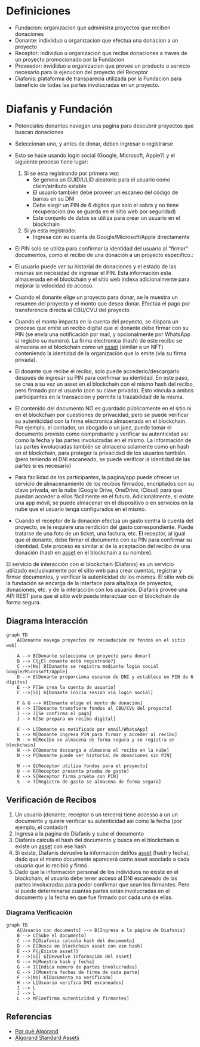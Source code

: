# Definiciones

* Fundacion: organizacion que administra proyectos que reciben donaciones
* Donante: indiviiduo u organizacion que efectua una donacion a un proyecto
* Receptor: individuo u organizacion que recibe donaciones a traves de un proyecto
  promocionado por la Fundacion
* Proveedor: invididuo u organizacion que provee un producto o servicio necesario
  para la ejecucion del proyecto del Receptor
* Diafanis: plataforma de transparecia utilizada por la Fundacion para beneficio
  de todas las partes involucradas en un proyecto.

# Diafanis y Fundación

* Potenciales donantes navegan una pagina para descubrir proyectos que buscan donaciones
* Seleccionan uno, y antes de donar, deben ingresar o registrarse
* Esto se hace usando login social (Google, Microsoft, Apple?) y el siguiente proceso tiene 
  lugar:
    1. Si se esta registrando por primera vez:
       - Se genera un GUID/ULID aleatorio para el usuario como claim/atributo estable
       - El usuario también debe proveer un escaneo del código de barras en su DNI
       - Debe elegir un PIN de 6 dígitos que solo el sabra y no tiene recuperación (no se guarda en el sitio 
         web por seguridad)
       - Este conjunto de datos se utiliza para crear un usuario en el blockchain
    2. Si ya esta registrado:
        - Ingresa con su cuenta de Google/Microsoft/Apple directamente
* El PIN solo se utiliza para confirmar la identidad del usuario al "firmar" documentos, 
  como el recibo de una donación a un proyecto especifico.: 
* El usuario puede ver su historial de donaciones y el estado de las mismas sin necesidad de 
  ingresar el PIN. Esta información esta almacenada en el blockchain y el sitio web indexa 
  adicionalmente para mejorar la velocidad de acceso.

* Cuando el donante elige un proyecto para donar, se le muestra un resumen del proyecto y 
  el monto que desea donar. Efectúa el pago por transferencia directa al CBU/CVU del proyecto
* Cuando el monto impacta en la cuenta del proyecto, se dispara un proceso que emite un recibo 
  digital que el donante debe firmar con su PIN (se envía una notificación por mail, y opcionalmente 
  por WhatsApp si registro su numero). La firma electronica (hash) de este recibo se almacena en 
  el blockchain como un [asset](https://developer.algorand.org/articles/algorand-standard-assets/) 
  (similar a un NFT) conteniendo la identidad de la organización que lo emite (via su firma privada). 
* El donante que recibe el recibo, solo puede accederlo/descargarlo después de ingresar su PIN 
  para confirmar su identidad. En este paso, se crea a su vez un asset en el blockchain con el 
  mismo hash del recibo, pero firmado por el usuario (con su clave privada). Esto vincula a 
  ambos participantes en la transacción y permite la trazabilidad de la misma.
* El contenido del documento NO es guardado públicamente en el sitio ni en el blockchain por 
  cuestiones de privacidad, pero se puede verificar su autenticidad con la firma electronica 
  almacenada en el blockchain. Por ejemplo, el contador, un abogado o un juez, puede tomar 
  el documento provisto como comprobante y verificar su autenticidad asi como la fecha y las 
  partes involucradas en el mismo. La información de las partes involucradas también se almacena 
  solamente como un hash en el blockchain, para proteger la privacidad de los usuarios también.
  (pero teniendo el DNI escaneado, se puede verificar la identidad de las partes si es necesario)
* Para facilidad de los participantes, la pagina/app puede ofrecer un servicio de almacenamiento 
  de los recibos firmados, encriptados con su clave privada, en la nube (Google Drive, OneDrive, 
  iCloud) para que puedan acceder a ellos fácilmente en el futuro. Adicionalmente, si existe 
  una app móvil, se puede almacenar en el dispositivo o en servicios en la nube que el usuario 
  tenga configurados en el mismo.
* Cuando el receptor de la donación efectúa un gasto contra la cuenta del proyecto, se le 
  requiere una rendición del gasto correspondiente. Puede tratarse de una foto de un ticket, 
  una factura, etc. El receptor, al igual que el donante, debe firmar el documento 
  con su PIN para confirmar su identidad. Este proceso es similar al de la aceptación del 
  recibo de una donación (hash en [asset](https://developer.algorand.org/articles/algorand-standard-assets/) 
  en el blockchain a su nombre).

El servicio de interacción con el blockchain (Diafanis) es un servicio utilizado 
exclusivamente por el sitio web para crear cuentas, registrar y firmar documentos, y verificar 
la autenticidad de los mismos. El sitio web de la fundación se encarga de la interface
para alta/baja de proyectos, donaciones, etc. y de la interacción con los usuarios. Diafanis 
provee una API REST para que el sitio web pueda interactuar con el blockchain de forma segura.

## Diagrama Interacción

```mermaid
graph TD
    A[Donante navega proyectos de recaudación de fondos en el sitio web]

    A --> B[Donante selecciona un proyecto para donar]
    B --> C{¿El donante está registrado?}
    C -->|No| D[Donante se registra mediante login social Google/Microsoft/Apple]
    D --> E[Donante proporciona escaneo de DNI y establece un PIN de 6 dígitos]
    E --> F[Se crea la cuenta de usuario]
    C -->|Sí| G[Donante inicia sesión vía login social]

    F & G --> H[Donante elige el monto de donación]
    H --> I[Donante transfiere fondos al CBU/CVU del proyecto]
    I --> J[Se confirma el pago]
    J --> K[Se prepara un recibo digital]

    K --> L[Donante es notificado por email/WhatsApp]
    L --> M[Donante ingresa PIN para firmar y acceder al recibo]
    M --> N[Recibo se almacena de forma segura y se registra en blockchain]
    N --> O[Donante descarga o almacena el recibo en la nube]
    N --> P[Donante puede ver historial de donaciones sin PIN]

    N --> Q[Receptor utiliza fondos para el proyecto]
    Q --> R[Receptor presenta prueba de gasto]
    R --> S[Receptor firma prueba con PIN]
    S --> T[Registro de gasto se almacena de forma segura]
```

## Verificación de Recibos

1. Un usuario (donante, receptor o un tercero) tiene accesso a un un documento y
   quiere verificar su autenticidad asi como la fecha (por ejemplo, el contador)
1. Ingresa a la pagina de Diafanis y sube el documento
2. Diafanis calcula el hash del documento y busca en el blockchain si existe 
   un [asset](https://developer.algorand.org/articles/algorand-standard-assets/) con ese hash
3. Si existe, Diafanis devuelve la información del/los [asset](https://developer.algorand.org/articles/algorand-standard-assets/)
   (hash y fecha), dado que el mismo documente aparecerá como asset asociado a cada usuario 
   que lo recibió y firmó. 
4. Dado que la información personal de los individuos no existe en el blockchain, 
   el usuario debe tener acceso al DNI escaneado de las partes involucradas 
   para poder confirmar que sean los firmantes. Pero sí puede determinarse 
   cuantas partes están involucradas en el documento y la fecha en que fue firmado 
   por cada una de ellas.

### Diagrama Verificación

```mermaid
graph TD
    A[Usuario con documento] --> B[Ingresa a la página de Diafanis]
    B --> C[Sube el documento]
    C --> D[Diafanis calcula hash del documento]
    D --> E[Busca en blockchain asset con ese hash]
    E --> F{¿Existe asset?}
    F -->|Sí| G[Devuelve información del asset]
    G --> H[Muestra hash y fecha]
    G --> I[Indica número de partes involucradas]
    G --> J[Muestra fechas de firma de cada parte]
    F -->|No| K[Documento no verificado]
    H --> L[Usuario verifica DNI escaneados]
    I --> L
    J --> L
    L --> M[Confirma autenticidad y firmantes]
```



## Referencias

- [Por qué Algorand](https://developer.algorand.org/docs/get-started/basics/why_algorand/)
- [Algorand Standard Assets](https://developer.algorand.org/articles/algorand-standard-assets/)
